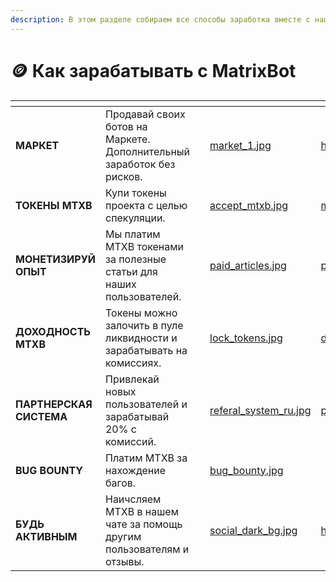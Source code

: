 ```yaml
---
description: В этом разделе собираем все способы заработка вместе с нашим проектом
---
```


# 🪙 Как зарабатывать с MatrixBot

<table data-view="cards"><thead><tr><th></th><th></th><th></th><th data-hidden data-card-cover data-type="files"></th><th data-hidden data-card-target data-type="content-ref"></th></tr></thead><tbody><tr><td><strong>МАРКЕТ</strong></td><td>Продавай своих ботов на Маркете. Дополнительный заработок без рисков.</td><td></td><td><a href=".gitbook/assets/market_1.jpg">market_1.jpg</a></td><td><a href="https://matrixbot.io/market">https://matrixbot.io/market</a></td></tr><tr><td><strong>ТОКЕНЫ MTXB</strong></td><td>Купи токены проекта с целью спекуляции.</td><td></td><td><a href=".gitbook/assets/accept_mtxb.jpg">accept_mtxb.jpg</a></td><td><a href="matrixbot.io-token-mtxb/">matrixbot.io-token-mtxb</a></td></tr><tr><td><strong>МОНЕТИЗИРУЙ ОПЫТ</strong></td><td>Мы платим MTXB токенами за полезные статьи для наших пользователей.</td><td></td><td><a href=".gitbook/assets/paid_articles.jpg">paid_articles.jpg</a></td><td><a href="kak-zarabatyvat-s-matrixbot/platim-za-stati.md">platim-za-stati.md</a></td></tr><tr><td><strong>ДОХОДНОСТЬ MTXB</strong></td><td>Токены можно залочить в пуле ликвидности и зарабатывать на комиссиях.</td><td></td><td><a href=".gitbook/assets/lock_tokens.jpg">lock_tokens.jpg</a></td><td><a href="kak-zarabatyvat-s-matrixbot/dokhodnost-na-loke-mtxb.md">dokhodnost-na-loke-mtxb.md</a></td></tr><tr><td><strong>ПАРТНЕРСКАЯ СИСТЕМА</strong></td><td>Привлекай новых пользователей и зарабатывай 20% с комиссий.</td><td></td><td><a href=".gitbook/assets/referal_system_ru.jpg">referal_system_ru.jpg</a></td><td><a href="kak-zarabatyvat-s-matrixbot/partnerskaya-programma.md">partnerskaya-programma.md</a></td></tr><tr><td><strong>BUG BOUNTY</strong></td><td>Платим MTXB за нахождение багов.</td><td></td><td><a href=".gitbook/assets/bug_bounty.jpg">bug_bounty.jpg</a></td><td></td></tr><tr><td><strong>БУДЬ АКТИВНЫМ</strong></td><td>Наичсляем MTXB в нашем чате за помощь другим пользователям и отзывы.</td><td></td><td><a href=".gitbook/assets/social_dark_bg.jpg">social_dark_bg.jpg</a></td><td><a href="https://t.me/matrixbotio_ru_chat">https://t.me/matrixbotio_ru_chat</a></td></tr></tbody></table>
